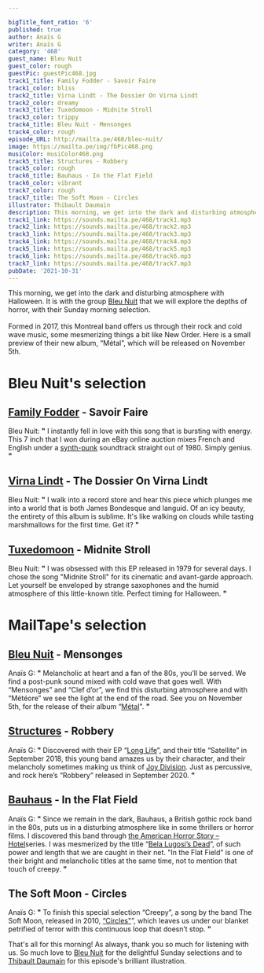 ```yaml
---

bigTitle_font_ratio: '6'
published: true
author: Anaïs G
writer: Anaïs G
category: '468'
guest_name: Bleu Nuit
guest_color: rough
guestPic: guestPic468.jpg
track1_title: Family Fodder - Savoir Faire
track1_color: bliss
track2_title: Virna Lindt - The Dossier On Virna Lindt
track2_color: dreamy
track3_title: Tuxedomoon - Midnite Stroll
track3_color: trippy
track4_title: Bleu Nuit - Mensonges
track4_color: rough
episode_URL: http://mailta.pe/468/bleu-nuit/
image: https://mailta.pe/img/fbPic468.png
musiColor: musiColor468.png
track5_title: Structures - Robbery
track5_color: rough
track6_title: Bauhaus - In the Flat Field
track6_color: vibrant
track7_color: rough
track7_title: The Soft Moon - Circles
illustrator: Thibault Daumain
description: This morning, we get into the dark and disturbing atmosphere with Halloween. It is with the group Bleu Nuit that we will explore the depths of horror, with their Sunday morning selection.
track1_link: https://sounds.mailta.pe/468/track1.mp3
track2_link: https://sounds.mailta.pe/468/track2.mp3
track3_link: https://sounds.mailta.pe/468/track3.mp3
track4_link: https://sounds.mailta.pe/468/track4.mp3
track5_link: https://sounds.mailta.pe/468/track5.mp3
track6_link: https://sounds.mailta.pe/468/track6.mp3
track7_link: https://sounds.mailta.pe/468/track7.mp3
pubDate: '2021-10-31'
---
```

This morning, we get into the dark and disturbing atmosphere with Halloween. It is with the group [Bleu Nuit](https://bleunuitmtl.bandcamp.com/) that we will explore the depths of horror, with their Sunday morning selection.
<br><br>
Formed in 2017, this Montreal band offers us through their rock and cold wave music, some mesmerizing things a bit like New Order. Here is a small preview of their new album, “Métal”, which will be released on November 5th.


# Bleu Nuit's selection

## [Family Fodder](http://familyfodder.co.uk/) - Savoir Faire 
Bleu Nuit: **"** I instantly fell in love with this song that is bursting with energy. This 7 inch that I won during an eBay online auction mixes French and English under a [synth-punk](https://fr.wikipedia.org/wiki/Synthpunk) soundtrack straight out of 1980. Simply genius. **"** 

## [Virna Lindt](https://fr.wikipedia.org/wiki/Synthpunk) - The Dossier On Virna Lindt 
Bleu Nuit: **"** I walk into a record store and hear this piece which plunges me into a world that is both James Bondesque and languid. Of an icy beauty, the entirety of this album is sublime. It's like walking on clouds while tasting marshmallows for the first time. Get it? **"** 

## [Tuxedomoon](http://www.tuxedomoon.co/) - Midnite Stroll
Bleu Nuit: **"** I was obsessed with this EP released in 1979 for several days. I chose the song "Midnite Stroll" for its cinematic and avant-garde approach. Let yourself be enveloped by strange saxophones and the humid atmosphere of this little-known title. Perfect timing for Halloween. **"** 


# MailTape's selection

## [Bleu Nuit](https://www.facebook.com/bleunuitmtl) - Mensonges
Anaïs G: **"** Melancholic at heart and a fan of the 80s, you’ll be served. We find a post-punk sound mixed with cold wave that goes well. With “Mensonges” and “Clef d’or”, we find this disturbing atmosphere and with “Météore” we see the light at the end of the road. See you on November 5th, for the release of their album “[Métal](https://bleunuitmtl.bandcamp.com/)". **"** 

## [Structures](https://www.facebook.com/structuresgroupe) - Robbery
Anaïs G: **"** Discovered with their EP “[Long Life](https://structuresfr.bandcamp.com/album/long-life)”, and their title “Satellite” in September 2018, this young band amazes us by their character, and their melancholy sometimes making us think of [Joy Division](https://fr.wikipedia.org/wiki/Joy_Division). Just as percussive, and rock here’s “Robbery” released in September 2020. **"** 

## [Bauhaus](https://fr.wikipedia.org/wiki/Bauhaus_(groupe)) - In the Flat Field
Anaïs G: **"** Since we remain in the dark, Bauhaus, a British gothic rock band in the 80s, puts us in a disturbing atmosphere like in some thrillers or horror films. I discovered this band through [the American Horror Story – Hotel](https://fr.wikipedia.org/wiki/Saison_5_d'American_Horror_Story)series. I was mesmerized by the title “[Bela Lugosi’s Dead](https://www.youtube.com/watch?v=OKRJfIPiJGY)”, of such power and length that we are caught in their net. "In the Flat Field” is one of their bright and melancholic titles at the same time, not to mention that touch of creepy. **"** 

## The Soft Moon - Circles
Anaïs G: **"** To finish this special selection “Creepy”, a song by the band The Soft Moon, released in 2010, [“Circles"](https://thesoftmoon.bandcamp.com/track/circles)”, which leaves us under our blanket petrified of terror with this continuous loop that doesn’t stop. **"** 

That's all for this morning! As always, thank you so much for listening with us. So much love to [Bleu Nuit](https://www.facebook.com/bleunuitmtl) for the delightful Sunday selections and to [Thibault Daumain](https://thibaultdaumain.fr/) for this episode's brilliant illustration.
